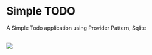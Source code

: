 # Simple TODO

A Simple Todo application using Provider Pattern, Sqlite 

<br>

<img src="https://github.com/hongbeomi/SimpleToDo/blob/master/result/todo.gif">

